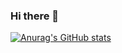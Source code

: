### Hi there 👋

[![Anurag's GitHub stats](https://github-readme-stats.vercel.app/api?username=Lee-Minhoon)](https://github.com/anuraghazra/github-readme-stats)

[googlelink]: https://google.com

<!--
**Lee-Minhoon/Lee-Minhoon** is a ✨ _special_ ✨ repository because its `README.md` (this file) appears on your GitHub profile.

Here are some ideas to get you started:

- 🔭 I’m currently working on ...
- 🌱 I’m currently learning ...
- 👯 I’m looking to collaborate on ...
- 🤔 I’m looking for help with ...
- 💬 Ask me about ...
- 📫 How to reach me: ...
- 😄 Pronouns: ...
- ⚡ Fun fact: ...
-->
